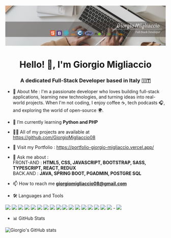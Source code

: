 ![Banner](BannerGiorgio.png)
<h1 align="center">Hello! 👋, I'm Giorgio Migliaccio</h1>
 <h3 align="center">A dedicated Full-Stack Developer based in Italy 🇮🇹</h3>
 
 
 - 📌 About Me : I'm a passionate developer who loves building full-stack applications, learning new technologies, and turning ideas into real-world projects. When I'm not coding, I enjoy coffee ☕, tech podcasts 🎧, and exploring the world of open-source 🌍.

 
 - 🌱 I’m currently learning **Python and PHP**
 
 - 👨‍💻 All of my projects are available at https://github.com/GiorgioMigliaccio08
   
 - 🚀 Visit my Portfolio : https://portfolio-giorgio-migliaccio.vercel.app/
 
 - 💬 Ask me about :<br>
   FRONT-AND : **HTML5, CSS, JAVASCRIPT, BOOTSTRAP, SASS, TYPESCRIPT, REACT, REDUX**<br>
   BACK.AND : **JAVA, SPRING BOOT, PGADMIN, POSTGRE SQL**
 
 - 📫 How to reach me **giorgiomigliaccio08@gmail.com**
 
 - 🛠️ Languages and Tools

<p align="left">
  <img src="https://cdn.jsdelivr.net/gh/devicons/devicon/icons/html5/html5-original.svg" height="40" />
  <img src="https://cdn.jsdelivr.net/gh/devicons/devicon/icons/css3/css3-original.svg" height="40" />
 <img src="https://cdn.jsdelivr.net/gh/devicons/devicon/icons/bootstrap/bootstrap-original.svg" height="40"/>
 <img src="https://cdn.jsdelivr.net/gh/devicons/devicon/icons/sass/sass-original.svg" height="40"/>
  <img src="https://cdn.jsdelivr.net/gh/devicons/devicon/icons/javascript/javascript-original.svg" height="40"/>
  <img src="https://cdn.jsdelivr.net/gh/devicons/devicon/icons/typescript/typescript-original.svg" height="40"/>
  <img src="https://cdn.jsdelivr.net/gh/devicons/devicon/icons/react/react-original.svg" height="40"/>
  <img src="https://cdn.jsdelivr.net/gh/devicons/devicon/icons/redux/redux-original.svg" height="40"/>
  <img src="https://cdn.jsdelivr.net/gh/devicons/devicon/icons/java/java-original.svg" height="40"/>
  <img src="https://cdn.jsdelivr.net/gh/devicons/devicon/icons/spring/spring-original.svg" height="40"/>
  <img src="https://cdn.jsdelivr.net/gh/devicons/devicon/icons/postgresql/postgresql-original.svg" height="40"/>
 	<img src="https://cdn.jsdelivr.net/gh/devicons/devicon/icons/python/python-original.svg" height="40"/>
  	<img src="https://cdn.jsdelivr.net/gh/devicons/devicon/icons/php/php-original.svg" height="40"/>
   <img src="https://cdn.jsdelivr.net/gh/devicons/devicon/icons/cplusplus/cplusplus-original.svg" height="40"/>
   <img src="https://cdn.jsdelivr.net/gh/devicons/devicon/icons/mysql/mysql-original.svg" height="40"/>
   <img src="https://cdn.jsdelivr.net/gh/devicons/devicon/icons/git/git-original.svg" height="40"/>
   <img src="https://cdn.jsdelivr.net/gh/devicons/devicon/icons/github/github-original.svg" height="40"/>
   - <img src="https://cdn.jsdelivr.net/gh/devicons/devicon/icons/vscode/vscode-original.svg" height="40"/>
   
 
</p>

 - 📊 GitHub Stats

<p align="left">
  <img src="https://github-readme-stats.vercel.app/api?username=GiorgioMigliaccio08&show_icons=true&theme=tokyonight" alt="Giorgio's GitHub stats" />
</p>

 
